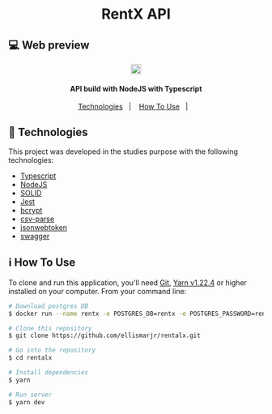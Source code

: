 <h1 align="center">
  RentX API
</h1>


## :computer: Web preview
<p align="center">
  <img height="20" src="https://app.travis-ci.com/ellismarjr/rentalx.svg?branch=master">
</p>


<h4 align="center">
  API build with NodeJS with Typescript
</h4>

<p align="center">
  <a href="#rocket-technologies">Technologies</a>&nbsp;&nbsp;&nbsp;|&nbsp;&nbsp;&nbsp;
  <a href="#information_source-how-to-use">How To Use</a>&nbsp;&nbsp;&nbsp;|&nbsp;&nbsp;&nbsp;
</p>

## :rocket: Technologies

This project was developed in the studies purpose with the following technologies:

- [Typescript](https://www.typescriptlang.org/)
- [NodeJS](https://nodejs.org/en/)
- [SOLID]()
- [Jest](https://jestjs.io/pt-BR/)
- [bcrypt](https://github.com/kelektiv/node.bcrypt.js)
- [csv-parse](https://csv.js.org/parse/)
- [jsonwebtoken](https://github.com/auth0/node-jsonwebtoken)
- [swagger](https://swagger.io/)

## :information_source: How To Use

To clone and run this application, you'll need [Git](https://git-scm.com), [Yarn v1.22.4](https://yarnpkg.com/) or higher installed on your computer. From your command line:

```bash
# Download postgres DB
$ docker run --name rentx -e POSTGRES_DB=rentx -e POSTGRES_PASSWORD=rentx -p 5432:5432 -d rentx

# Clone this repository
$ git clone https://github.com/ellismarjr/rentalx.git

# Go into the repository
$ cd rentalx

# Install dependencies
$ yarn

# Run server
$ yarn dev

```


